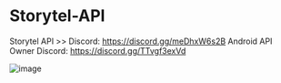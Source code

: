 # Storytel-API
Storytel API >> Discord: https://discord.gg/meDhxW6s2B
Android API Owner Discord: https://discord.gg/TTvgf3exVd

![image](https://user-images.githubusercontent.com/77683874/176013845-33b38b48-3a73-4ac5-9a3a-b8dd16c4f932.png)

